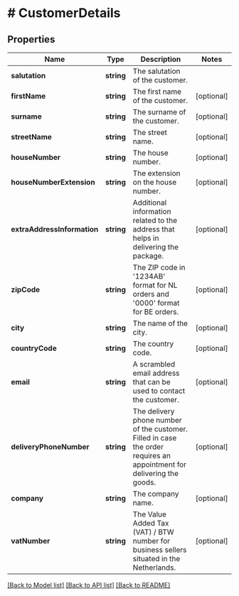 # # CustomerDetails

## Properties

Name | Type | Description | Notes
------------ | ------------- | ------------- | -------------
**salutation** | **string** | The salutation of the customer. |
**firstName** | **string** | The first name of the customer. | [optional]
**surname** | **string** | The surname of the customer. | [optional]
**streetName** | **string** | The street name. | [optional]
**houseNumber** | **string** | The house number. | [optional]
**houseNumberExtension** | **string** | The extension on the house number. | [optional]
**extraAddressInformation** | **string** | Additional information related to the address that helps in delivering the package. | [optional]
**zipCode** | **string** | The ZIP code in &#39;1234AB&#39; format for NL orders and &#39;0000&#39; format for BE orders. | [optional]
**city** | **string** | The name of the city. | [optional]
**countryCode** | **string** | The country code. | [optional]
**email** | **string** | A scrambled email address that can be used to contact the customer. | [optional]
**deliveryPhoneNumber** | **string** | The delivery phone number of the customer. Filled in case the order requires an appointment for delivering the goods. | [optional]
**company** | **string** | The company name. | [optional]
**vatNumber** | **string** | The Value Added Tax (VAT) / BTW number for business sellers situated in the Netherlands. | [optional]

[[Back to Model list]](../../README.md#models) [[Back to API list]](../../README.md#endpoints) [[Back to README]](../../README.md)

